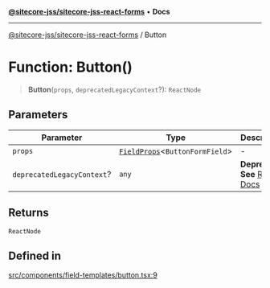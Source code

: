 [**@sitecore-jss/sitecore-jss-react-forms**](../README.md) • **Docs**

***

[@sitecore-jss/sitecore-jss-react-forms](../README.md) / Button

# Function: Button()

> **Button**(`props`, `deprecatedLegacyContext`?): `ReactNode`

## Parameters

| Parameter | Type | Description |
| ------ | ------ | ------ |
| `props` | [`FieldProps`](../interfaces/FieldProps.md)\<`ButtonFormField`\> | - |
| `deprecatedLegacyContext`? | `any` | **Deprecated** **See** [React Docs](https://legacy.reactjs.org/docs/legacy-context.html#referencing-context-in-lifecycle-methods) |

## Returns

`ReactNode`

## Defined in

[src/components/field-templates/button.tsx:9](https://github.com/Sitecore/jss/blob/14c94b27afbe004fefaf1cab8e080470a80ff3f4/packages/sitecore-jss-react-forms/src/components/field-templates/button.tsx#L9)
